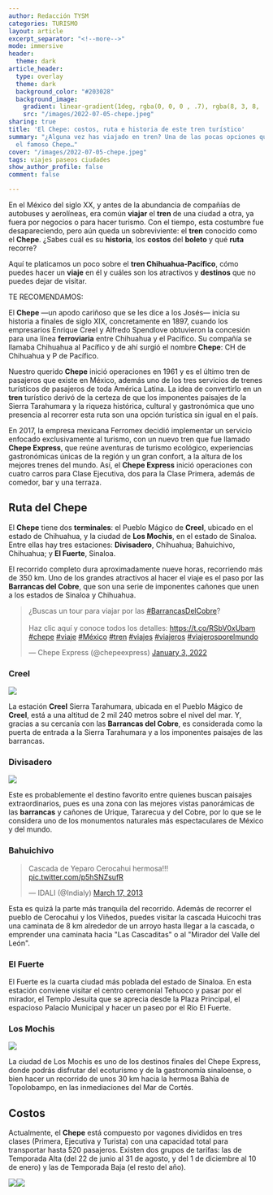 ```yaml
---
author: Redacción TYSM
categories: TURISMO
layout: article
excerpt_separator: "<!--more-->"
mode: immersive
header:
  theme: dark
article_header:
  type: overlay
  theme: dark
  background_color: "#203028"
  background_image:
    gradient: linear-gradient(1deg, rgba(0, 0, 0 , .7), rgba(8, 3, 8, .9))
    src: "/images/2022-07-05-chepe.jpeg"
sharing: true
title: 'El Chepe: costos, ruta e historia de este tren turístico'
summary: "¿Alguna vez has viajado en tren? Una de las pocas opciones que quedan es
  el famoso Chepe…"
cover: "/images/2022-07-05-chepe.jpeg"
tags: viajes paseos ciudades
show_author_profile: false
comment: false

---
```

En el México del siglo XX, y antes de la abundancia de compañías de autobuses y aerolíneas, era común **viajar** el **tren** de una ciudad a otra, ya fuera por negocios o para hacer turismo. Con el tiempo, esta costumbre fue desapareciendo, pero aún queda un sobreviviente: el **tren** conocido como el **Chepe**. ¿Sabes cuál es su **historia**, los **costos** del **boleto** y qué **ruta** recorre?

Aquí te platicamos un poco sobre el **tren Chihuahua-Pacífico**, cómo puedes hacer un **viaje** en él y cuáles son los atractivos y **destinos** que no puedes dejar de visitar.

TE RECOMENDAMOS:

El **Chepe** —un apodo cariñoso que se les dice a los Josés— inicia su historia a finales de siglo XIX, concretamente en 1897, cuando los empresarios Enrique Creel y Alfredo Spendlove obtuvieron la concesión para una línea **ferroviaria** entre Chihuahua y el Pacífico. Su compañía se llamaba Chihuahua al Pacífico y de ahí surgió el nombre **Chepe**: CH de Chihuahua y P de Pacífico.

Nuestro querido **Chepe** inició operaciones en 1961 y es el último tren de pasajeros que existe en México, además uno de los tres servicios de trenes turísticos de pasajeros de toda América Latina. La idea de convertirlo en un **tren** turístico derivó de la certeza de que los imponentes paisajes de la Sierra Tarahumara y la riqueza histórica, cultural y gastronómica que uno presencia al recorrer esta ruta son una opción turística sin igual en el país.

En 2017, la empresa mexicana Ferromex decidió implementar un servicio enfocado exclusivamente al turismo, con un nuevo tren que fue llamado **Chepe Express**, que reúne aventuras de turismo ecológico, experiencias gastronómicas únicas de la región y un gran confort, a la altura de los mejores trenes del mundo. Así, el **Chepe Express** inició operaciones con cuatro carros para  Clase Ejecutiva, dos para la Clase Primera, además de comedor, bar y una terraza.

## Ruta del Chepe

El **Chepe** tiene dos **terminales**: el Pueblo Mágico de **Creel**, ubicado en el estado de Chihuahua, y la ciudad de **Los Mochis**, en el estado de Sinaloa. Entre ellas hay tres estaciones: **Divisadero**, Chihuahua; Bahuichivo, Chihuahua; y **El Fuerte**, Sinaloa.

El recorrido completo dura aproximadamente nueve horas, recorriendo más de 350 km. Uno de los grandes atractivos al hacer el viaje es el paso por las **Barrancas del Cobre**, que son una serie de imponentes cañones que unen a los estados de Sinaloa y Chihuahua.

<blockquote class="twitter-tweet"><p lang="es" dir="ltr">¿Buscas un tour para viajar por las <a href="https://twitter.com/hashtag/BarrancasDelCobre?src=hash&ref_src=twsrc%5Etfw">#BarrancasDelCobre</a>?<br><br>Haz clic aquí y conoce todos los detalles: <a href="https://t.co/RSbV0xUbam">https://t.co/RSbV0xUbam</a> <a href="https://twitter.com/hashtag/chepe?src=hash&ref_src=twsrc%5Etfw">#chepe</a> <a href="https://twitter.com/hashtag/viaje?src=hash&ref_src=twsrc%5Etfw">#viaje</a> <a href="https://twitter.com/hashtag/M%C3%A9xico?src=hash&ref_src=twsrc%5Etfw">#México</a> <a href="https://twitter.com/hashtag/tren?src=hash&ref_src=twsrc%5Etfw">#tren</a> <a href="https://twitter.com/hashtag/viajes?src=hash&ref_src=twsrc%5Etfw">#viajes</a> <a href="https://twitter.com/hashtag/viajeros?src=hash&ref_src=twsrc%5Etfw">#viajeros</a> <a href="https://twitter.com/hashtag/viajerosporelmundo?src=hash&ref_src=twsrc%5Etfw">#viajerosporelmundo</a></p>— Chepe Express (@chepeexpress) <a href="https://twitter.com/chepeexpress/status/1478127789526167553?ref_src=twsrc%5Etfw">January 3, 2022</a></blockquote> <script async src="https://platform.twitter.com/widgets.js" charset="utf-8"></script>

### Creel

![](https://upload.wikimedia.org/wikipedia/commons/thumb/8/81/Casa_Creel_-_Chihuahua%2C_Chihuahua_-_02.JPG/1024px-Casa_Creel_-_Chihuahua%2C_Chihuahua_-_02.JPG)

La estación **Creel** Sierra Tarahumara, ubicada en el Pueblo Mágico de **Creel**, está a una altitud de 2 mil 240 metros sobre el nivel del mar. Y, gracias a su cercanía con las **Barrancas del Cobre**, es considerada como la puerta de entrada a la Sierra Tarahumara y a los imponentes paisajes de las barrancas.

### Divisadero

![](https://upload.wikimedia.org/wikipedia/commons/thumb/5/56/Divisadero%2C_Barrancas_del_Cobre%2C_Chihuahua.jpg/1024px-Divisadero%2C_Barrancas_del_Cobre%2C_Chihuahua.jpg)

Este es probablemente el destino favorito entre quienes buscan paisajes extraordinarios, pues es una zona con las mejores vistas panorámicas de las **barrancas** y cañones de Urique, Tararecua y del Cobre, por lo que se le considera uno de los monumentos naturales más espectaculares de México y del mundo.

### Bahuichivo

<blockquote class="twitter-tweet"><p lang="es" dir="ltr">Cascada de Yeparo Cerocahui hermosa!!! <a href="http://t.co/p5hSNZsufR">pic.twitter.com/p5hSNZsufR</a></p>— IDALI (@Indialy) <a href="https://twitter.com/Indialy/status/313262626496978946?ref_src=twsrc%5Etfw">March 17, 2013</a></blockquote> <script async src="https://platform.twitter.com/widgets.js" charset="utf-8"></script>

Esta es quizá la parte más tranquila del recorrido. Además de recorrer el pueblo de Cerocahui y los Viñedos, puedes visitar la cascada Huicochi tras una caminata de 8 km alrededor de un arroyo hasta llegar a la cascada, o emprender una caminata hacia "Las Cascaditas" o al "Mirador del Valle del León".

### El Fuerte

El Fuerte es la cuarta ciudad más poblada del estado de Sinaloa. En esta estación conviene visitar el centro ceremonial Tehuoco y pasar por el mirador, el Templo Jesuita que se aprecia desde la Plaza Principal, el espacioso Palacio Municipal y hacer un paseo por el Río El Fuerte.

### Los Mochis

![](https://upload.wikimedia.org/wikipedia/commons/thumb/b/bb/Watching_the_boats_in_Topolobampo%2C_Sinaloa%2C_Mexico.jpg/1024px-Watching_the_boats_in_Topolobampo%2C_Sinaloa%2C_Mexico.jpg)

La ciudad de Los Mochis es uno de los destinos finales del Chepe Express, donde podrás disfrutar del ecoturismo y de la gastronomía sinaloense, o bien hacer un recorrido de unos 30 km hacia la hermosa Bahía de Topolobampo, en las inmediaciones del Mar de Cortés.

## Costos

Actualmente, el **Chepe** está compuesto por vagones divididos en tres clases (Primera, Ejecutiva y Turista) con una capacidad total para transportar hasta 520 pasajeros. Existen dos grupos de tarifas: las de Temporada Alta (del 22 de junio al 31 de agosto, y del 1 de diciembre al 10 de enero) y las de Temporada Baja (el resto del año). 

![](https://chepe.mx/wp-content/uploads/2022/06/Temporada-Baja-OK-1140x990.png)![](https://chepe.mx/wp-content/uploads/2022/06/Temporada-Alta-ok-1140x996.png)